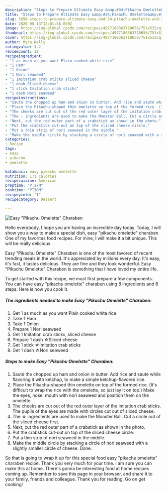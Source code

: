 ```yaml
---
description: "Steps to Prepare Ultimate Easy &amp;#34;Pikachu Omelette&amp;#34; Charaben"
title: "Steps to Prepare Ultimate Easy &amp;#34;Pikachu Omelette&amp;#34; Charaben"
slug: 1656-steps-to-prepare-ultimate-easy-and-34-pikachu-omelette-and-34-charaben
date: 2020-05-13T12:01:58.059Z
image: https://img-global.cpcdn.com/recipes/4977180363718656/751x532cq70/easy-pikachu-omelette-charaben-recipe-main-photo.jpg
thumbnail: https://img-global.cpcdn.com/recipes/4977180363718656/751x532cq70/easy-pikachu-omelette-charaben-recipe-main-photo.jpg
cover: https://img-global.cpcdn.com/recipes/4977180363718656/751x532cq70/easy-pikachu-omelette-charaben-recipe-main-photo.jpg
author: Myra Kelly
ratingvalue: 3.2
reviewcount: 12
recipeingredient:
- "1 as much as you want Plain cooked white rice"
- "1 Ham"
- "1 Onion"
- "1 Nori seaweed"
- "1 Imitation crab sticks sliced cheese"
- "1 dash Sliced cheese"
- "1 stick Imitation crab sticks"
- "1 dash Nori seaweed"
recipeinstructions:
- "Sauté the chopped up ham and onion in butter. Add rice and sauté while flavoring it with ketchup, to make a simple ketchup-flavored rice."
- "Place the Pikachu-shaped thin omelette on top of the formed rice. (It&#39;s difficult to wrap the rice with the omelette, so just lay it on top.) Make the eyes, nose, mouth with nori seaweed and position them on the omelette."
- "The cheeks are cut out of the red outer layer of the imitation crab sticks. The pupils of the eyes are made with circles cut out of sliced cheese."
- "The ☆ ingredients are used to make the Monster Ball. Cut a circle out of the sliced cheese first."
- "Next, cut the red outer part of a crabstick as shown in the photo."
- "Put the crabstick cut-out on top of the sliced cheese circle."
- "Put a thin strip of nori seaweed in the middle."
- "Make the middle circle by stacking a circle of nori seaweed with a slightly smaller circle of cheese. Done."
categories:
- Recipe
tags:
- easy
- pikachu
- omelette

katakunci: easy pikachu omelette 
nutrition: 171 calories
recipecuisine: American
preptime: "PT17M"
cooktime: "PT30M"
recipeyield: "1"
recipecategory: Dessert

---
```



![Easy &#34;Pikachu Omelette&#34; Charaben](https://img-global.cpcdn.com/recipes/4977180363718656/751x532cq70/easy-pikachu-omelette-charaben-recipe-main-photo.jpg)

Hello everybody, I hope you are having an incredible day today. Today, I will show you a way to make a special dish, easy &#34;pikachu omelette&#34; charaben. One of my favorites food recipes. For mine, I will make it a bit unique. This will be really delicious.



Easy &#34;Pikachu Omelette&#34; Charaben is one of the most favored of recent trending meals in the world. It's appreciated by millions every day. It's easy, it's fast, it tastes delicious. They are fine and they look wonderful. Easy &#34;Pikachu Omelette&#34; Charaben is something that I have loved my entire life.


To get started with this recipe, we must first prepare a few components. You can have easy &#34;pikachu omelette&#34; charaben using 8 ingredients and 8 steps. Here is how you cook it.

<!--inarticleads1-->

##### The ingredients needed to make Easy &#34;Pikachu Omelette&#34; Charaben:

1. Get 1 as much as you want Plain cooked white rice
1. Take 1 Ham
1. Take 1 Onion
1. Prepare 1 Nori seaweed
1. Get 1 Imitation crab sticks, sliced cheese
1. Prepare 1 dash ☆Sliced cheese
1. Get 1 stick ☆Imitation crab sticks
1. Get 1 dash ☆Nori seaweed




<!--inarticleads2-->

##### Steps to make Easy &#34;Pikachu Omelette&#34; Charaben:

1. Sauté the chopped up ham and onion in butter. Add rice and sauté while flavoring it with ketchup, to make a simple ketchup-flavored rice.
1. Place the Pikachu-shaped thin omelette on top of the formed rice. (It&#39;s difficult to wrap the rice with the omelette, so just lay it on top.) Make the eyes, nose, mouth with nori seaweed and position them on the omelette.
1. The cheeks are cut out of the red outer layer of the imitation crab sticks. The pupils of the eyes are made with circles cut out of sliced cheese.
1. The ☆ ingredients are used to make the Monster Ball. Cut a circle out of the sliced cheese first.
1. Next, cut the red outer part of a crabstick as shown in the photo.
1. Put the crabstick cut-out on top of the sliced cheese circle.
1. Put a thin strip of nori seaweed in the middle.
1. Make the middle circle by stacking a circle of nori seaweed with a slightly smaller circle of cheese. Done.




So that is going to wrap it up for this special food easy &#34;pikachu omelette&#34; charaben recipe. Thank you very much for your time. I am sure you can make this at home. There's gonna be interesting food at home recipes coming up. Remember to save this page in your browser, and share it to your family, friends and colleague. Thank you for reading. Go on get cooking!
